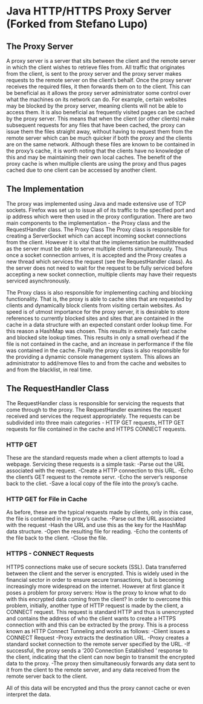 # Java HTTP/HTTPS Proxy Server (Forked from Stefano Lupo)
## The Proxy Server
A proxy server is a server that sits between the client and the remote server in which the client wishes to retrieve files from. All traffic that originates from the client, is sent to the proxy server and the proxy server makes requests to the remote server on the client’s behalf. Once the proxy server receives the required files, it then forwards them on to the client. This can be beneficial as it allows the proxy server administrator some control over what the machines on its network can do. For example, certain websites may be blocked by the proxy server, meaning clients will not be able to access them. It is also beneficial as frequently visited pages can be cached by the proxy server. This means that when the client (or other clients) make subsequent requests for any files that have been cached, the proxy can issue them the files straight away, without having to request them from the remote server which can be much quicker if both the proxy and the clients are on the same network. Although these files are known to be contained in the proxy’s cache, it is worth noting that the clients have no knowledge of this and may be maintaining their own local caches. The benefit of the proxy cache is when multiple clients are using the proxy and thus pages cached due to one client can be accessed by another client.

## The Implementation
The proxy was implemented using Java and made extensive use of TCP sockets. Firefox was set up to issue all of its traffic to the specified port and ip address which were then used in the proxy configuration. There are two main components to the implementation - the Proxy class and the RequestHandler class. 
The Proxy Class
The Proxy class is responsible for creating a ServerSocket which can accept incoming socket connections from the client. However it is vital that the implementation be multithreaded as the server must be able to serve multiple clients simultaneously. Thus once a socket connection arrives, it is accepted and the Proxy creates a new thread which services the request (see the RequestHandler class). As the server does not need to wait for the request to be fully serviced before accepting a new socket connection, multiple clients may have their requests serviced asynchronously. 

The Proxy class is also responsible for implementing caching and blocking functionality. That is, the proxy is able to cache sites that are requested by clients and dynamically block clients from visiting certain websites. As speed is of utmost importance for the proxy server, it is desirable to store references to currently blocked sites and sites that are contained in the cache in a data structure with an expected constant order lookup time. For this reason a HashMap was chosen. This results in extremely fast cache and blocked site lookup times. This results in only a small overhead if the file is not contained in the cache, and an increase in performance if the file was contained in the cache.
Finally the proxy class is also responsible for the providing a dynamic console management system. This allows an administrator to add/remove files to and from the cache and websites to and from the blacklist, in real time. 

## The RequestHandler Class
The RequestHandler class is responsible for servicing the requests that come through to the proxy. The RequestHandler examines the request received and services the request appropriately. The requests can be subdivided into three main categories - HTTP GET requests, HTTP GET requests for file contained in the cache and HTTPS CONNECT requests.
### HTTP GET
These are the standard requests made when a client attempts to load a webpage. Servicing these requests is a simple task:
-Parse out the URL associated with the request.
-Create a HTTP connection to this URL.
-Echo the client’s GET request to the remote servr.
-Echo the server’s response back to the cliet.
-Save a local copy of the file into the proxy’s cache.
### HTTP GET for File in Cache
As before, these are the typical requests made by clients, only in this case, the file is contained in the proxy’s cache.
-Parse out the URL associated with the request
-Hash the URL and use this as the key for the HashMap data structure.
-Open the resulting file for reading.
-Echo the contents of the file back to the client.
-Close the file.
### HTTPS -  CONNECT Requests
HTTPS connections make use of secure sockets (SSL). Data transferred between the client and the server is encrypted. This is widely used in the financial sector in order to ensure secure transactions, but is becoming increasingly more widespread on the internet.
However at first glance it poses a problem for proxy servers: How is the proxy to know what to do with this encrypted data coming from the client?
In order to overcome this problem, initially, another type of HTTP request is made by the client, a CONNECT request. This request is standard HTTP and thus is unencrypted and contains the address of who the client wants to create a HTTPS connection with and this  can be extracted by the proxy. This is a process known as HTTP Connect Tunneling and works as follows:
-Client issues a CONNECT Request
-Proxy extracts the destination URL.
-Proxy creates a standard socket connection to the remote server specified by the URL.
-If successful, the proxy sends a ‘200 Connection Established ‘ response to the client, indicating that the client can now begin to transmit the encrypted data to the proxy.
-The proxy then simultaneously forwards any data sent to it from the client to the remote server, and any data received from the remote server back to the client.

All of this data will be encrypted and thus the proxy cannot cache or even interpret the data. 
